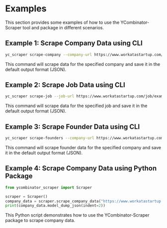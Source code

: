 # Examples

This section provides some examples of how to use the YCombinator-Scraper tool and package in different scenarios.

## Example 1: Scrape Company Data using CLI

```bash
yc_scraper scrape-company --company-url https://www.workatastartup.com/company/example-inc
```

This command will scrape data for the specified company and save it in the default output format (JSON).

## Example 2: Scrape Job Data using CLI

```bash
yc_scraper scrape-job --job-url https://www.workatastartup.com/job/example-job
```

This command will scrape data for the specified job and save it in the default output format (JSON).

## Example 3: Scrape Founder Data using CLI

```bash
yc_scraper scrape-founders --company-url https://www.workatastartup.com/company/example-inc
```

This command will scrape founder data for the specified company and save it in the default output format (JSON).

## Example 4: Scrape Company Data using Python Package

```python
from ycombinator_scraper import Scraper

scraper = Scraper()
company_data = scraper.scrape_company_data("https://www.workatastartup.com/company/example-inc")
print(company_data.model_dump_json(indent=2))
```

This Python script demonstrates how to use the YCombinator-Scraper package to scrape company data.
